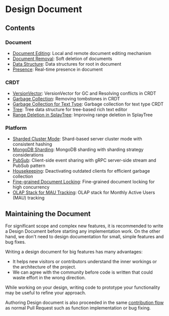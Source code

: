 # Design Document

## Contents

### Document

- [Document Editing](document-editing.md): Local and remote document editing mechanism
- [Document Removal](document-removal.md): Soft deletion of documents
- [Data Structure](data-structure.md): Data structures for root in document
- [Presence](presence.md): Real-time presence in document

### CRDT

- [VersionVector](version-vector.md): VersionVector for GC and Resolving conflicts in CRDT
- [Garbage Collection](garbage-collection.md): Removing tombstones in CRDT
- [Garbage Collection for Text Type](gc-for-text-type.md): Garbage collection for text type CRDT
- [Tree](tree.md): Tree data structure for tree-based rich text editor
- [Range Deletion in SplayTree](range-deletion-in-splay-tree.md): Improving range deletion in SplayTree

### Platform

- [Sharded Cluster Mode](sharded-cluster-mode.md): Shard-based server cluster mode with consistent hashing
- [MongoDB Sharding](mongodb-sharding.md): MongoDB sharding with sharding strategy considerations
- [PubSub](pub-sub.md): Client-side event sharing with gRPC server-side stream and PubSub pattern
- [Housekeeping](housekeeping.md): Deactivating outdated clients for efficient garbage collection
- [Fine-grained Document Locking](fine-grained-document-locking.md): Fine-grained document locking for high concurrency
- [OLAP Stack for MAU Tracking](olap-stack.md): OLAP stack for Monthly Active Users (MAU) tracking

## Maintaining the Document

For significant scope and complex new features, it is recommended to write a Design Document before starting any implementation work. On the other hand, we don't need to design documentation for small, simple features and bug fixes.

Writing a design document for big features has many advantages:

- It helps new visitors or contributors understand the inner workings or the architecture of the project.
- We can agree with the community before code is written that could waste effort in the wrong direction.

While working on your design, writing code to prototype your functionality may be useful to refine your approach.

Authoring Design document is also proceeded in the same [contribution flow](../CONTRIBUTING.md) as normal Pull Request such as function implementation or bug fixing.
